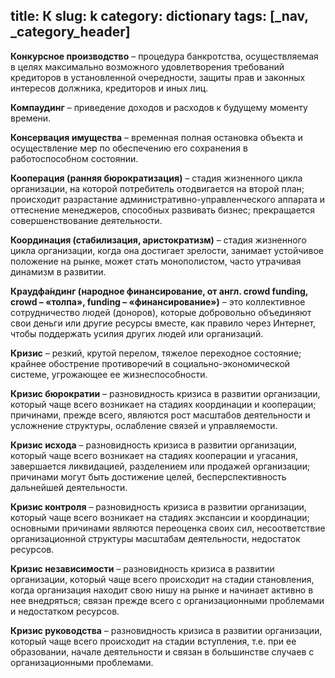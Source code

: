 title: К
slug: k
category: dictionary
tags: [_nav, _category_header]
---

__Конкурсное производство__ – процедура банкротства, осуществляемая в целях максимально возможного удовлетворения требований кредиторов в установленной очередности, защиты прав и законных интересов должника, кредиторов и иных лиц.

__Компаудинг__ – приведение доходов и расходов к будущему моменту времени.

__Консервация имущества__ – временная полная остановка объекта и осуществление мер по обеспечению его сохранения в работоспособном состоянии.

__Кооперация (ранняя бюрократизация)__ – стадия жизненного цикла организации, на которой потребитель отодвигается на второй план; происходит разрастание административно-управленческого аппарата и оттеснение менеджеров, способных развивать бизнес; прекращается совершенствование деятельности.

__Координация (стабилизация, аристократизм)__ – стадия жизненного цикла организации, когда она достигает зрелости, занимает устойчивое положение на рынке, может стать монополистом, часто утрачивая динамизм в развитии.

__Краудфа́ндинг (народное финансирование, от англ. сrowd funding, сrowd – «толпа», funding – «финансирование»)__ – это коллективное сотрудничество людей (доноров), которые добровольно объединяют свои деньги или другие ресурсы вместе, как правило через Интернет, чтобы поддержать усилия других людей или организаций.

__Кризис__ – резкий, крутой перелом, тяжелое переходное состояние; крайнее обострение противоречий в социально-экономической системе, угрожающее ее жизнеспособности.

__Кризис бюрократии__ – разновидность кризиса в развитии организации, который чаще всего возникает на стадиях координации и кооперации; причинами, прежде всего, являются рост масштабов деятельности и усложнение структуры, ослабление связей и управляемости.

__Кризис исхода__ – разновидность кризиса в развитии организации, который чаще всего возникает на стадиях кооперации и угасания, завершается ликвидацией, разделением или продажей организации; причинами могут быть достижение целей, бесперспективность дальнейшей деятельности.

__Кризис контроля__ – разновидность кризиса в развитии организации, который чаще всего возникает на стадиях экспансии и координации; основными причинами являются переоценка своих сил, несоответствие организационной структуры масштабам деятельности, недостаток ресурсов.

__Кризис независимости__ – разновидность кризиса в развитии организации, который чаще всего происходит на стадии становления, когда организация находит свою нишу на рынке и начинает активно в нее внедряться; связан прежде всего с организационными проблемами и недостатком ресурсов.

__Кризис руководства__ – разновидность кризиса в развитии организации, который чаще всего происходит на стадии вступления, т.е. при ее образовании, начале деятельности и связан в большинстве случаев с организационными проблемами.
